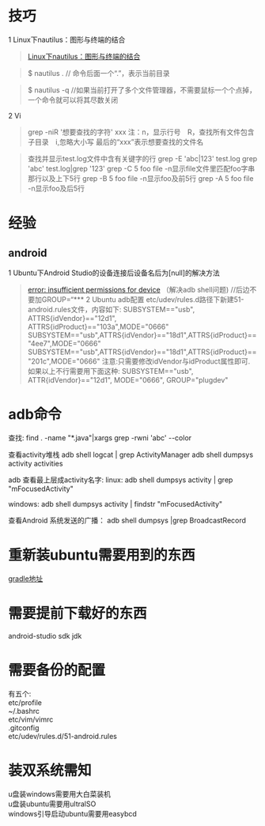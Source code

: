 #  技巧
1 Linux下nautilus：图形与终端的结合 
>[ Linux下nautilus：图形与终端的结合 ](http://blog.csdn.net/xy_kok/article/details/72954046) 

>$ nautilus .        // 命令后面一个“.”，表示当前目录

>$ nautilus -q	//如果当前打开了多个文件管理器，不需要鼠标一个个点掉，一个命令就可以将其尽数关闭

2 Vi
>grep -niR '想要查找的字符' xxx
注：n，显示行号　R，查找所有文件包含子目录　i,忽略大小写 最后的“xxx”表示想要查找的文件名

> 查找并显示test.log文件中含有关键字的行
grep -E 'abc|123' test.log
grep 'abc' test.log|grep '123' 
grep -C 5 foo file -n显示file文件里匹配foo字串那行以及上下5行
grep -B 5 foo file -n显示foo及前5行
grep -A 5 foo file -n显示foo及后5行

# 经验
## android
1 Ubuntu下Android Studio的设备连接后设备名后为[null]的解决方法
>  [error: insufficient permissions for device](http://blog.csdn.net/xiaxiangnanxp1989/article/details/8605611) （解决adb shell问题)  //后边不要加GROUP=“***
2 Ubuntu adb配置
>etc/udev/rules.d路径下新建51-android.rules文件，内容如下:
SUBSYSTEM=="usb", ATTRS{idVendor}=="12d1", ATTRS{idProduct}=="103a",MODE="0666"
SUBSYSTEM=="usb",ATTRS{idVendor}=="18d1",ATTRS{idProduct}=="4ee7",MODE="0666"
SUBSYSTEM=="usb",ATTRS{idVendor}=="18d1",ATTRS{idProduct}=="201c",MODE="0666"
注意:只需要修改idVendor与idProduct属性即可.
如果以上不行需要用下面这种:
SUBSYSTEM=="usb", ATTR{idVendor}=="12d1", MODE="0666", GROUP="plugdev"

# adb命令
查找:
find . -name "*.java"|xargs grep -rwni 'abc' --color

查看activity堆栈
adb shell logcat | grep ActivityManager
adb shell dumpsys activity activities

adb 查看最上层成activity名字:
linux:
adb shell dumpsys activity | grep "mFocusedActivity"

windows:
adb shell dumpsys activity | findstr "mFocusedActivity"

查看Android 系统发送的广播：
adb shell dumpsys |grep BroadcastRecord

# 重新装ubuntu需要用到的东西
[gradle地址](http://services.gradle.org/distributions/)

# 需要提前下载好的东西
android-studio sdk jdk

# 需要备份的配置
有五个:</br>
etc/profile</br> 
~/.bashrc</br>
etc/vim/vimrc</br>
.gitconfig</br>
etc/udev/rules.d/51-android.rules

# 装双系统需知
u盘装windows需要用大白菜装机</br>
u盘装ubuntu需要用ultralSO</br>
windows引导启动ubuntu需要用easybcd</br>

